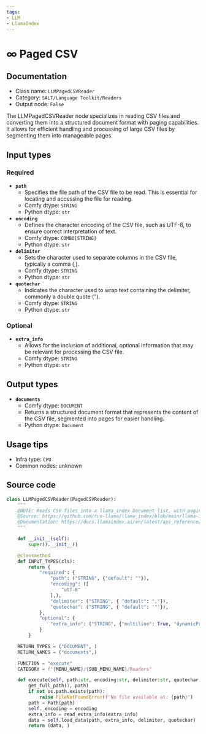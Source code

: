 ```yaml
---
tags:
- LLM
- LlamaIndex
---
```


# ∞ Paged CSV
## Documentation
- Class name: `LLMPagedCSVReader`
- Category: `SALT/Language Toolkit/Readers`
- Output node: `False`

The LLMPagedCSVReader node specializes in reading CSV files and converting them into a structured document format with paging capabilities. It allows for efficient handling and processing of large CSV files by segmenting them into manageable pages.
## Input types
### Required
- **`path`**
    - Specifies the file path of the CSV file to be read. This is essential for locating and accessing the file for reading.
    - Comfy dtype: `STRING`
    - Python dtype: `str`
- **`encoding`**
    - Defines the character encoding of the CSV file, such as UTF-8, to ensure correct interpretation of text.
    - Comfy dtype: `COMBO[STRING]`
    - Python dtype: `str`
- **`delimiter`**
    - Sets the character used to separate columns in the CSV file, typically a comma (,).
    - Comfy dtype: `STRING`
    - Python dtype: `str`
- **`quotechar`**
    - Indicates the character used to wrap text containing the delimiter, commonly a double quote (").
    - Comfy dtype: `STRING`
    - Python dtype: `str`
### Optional
- **`extra_info`**
    - Allows for the inclusion of additional, optional information that may be relevant for processing the CSV file.
    - Comfy dtype: `STRING`
    - Python dtype: `str`
## Output types
- **`documents`**
    - Comfy dtype: `DOCUMENT`
    - Returns a structured document format that represents the content of the CSV file, segmented into pages for easier handling.
    - Python dtype: `Document`
## Usage tips
- Infra type: `CPU`
- Common nodes: unknown


## Source code
```python
class LLMPagedCSVReader(PagedCSVReader):
    """
    @NOTE: Reads CSV files into a llama_index Document list, with paging
    @Source: https://github.com/run-llama/llama_index/blob/main/llama-index-integrations/readers/llama-index-readers-file/llama_index/readers/file/paged_csv/base.py
    @Documentation: https://docs.llamaindex.ai/en/latest/api_reference/readers/file/#llama_index.readers.file.PagedCSVReader
    """

    def __init__(self):
        super().__init__()

    @classmethod
    def INPUT_TYPES(cls):
        return {
            "required": {
                "path": ("STRING", {"default": ""}),
                "encoding": ([
                    "utf-8"
                ],),
                "delimiter": ("STRING", { "default": ","}),
                "quotechar": ("STRING", { "default": '"'}),
            },
            "optional": {
                "extra_info": ("STRING", {"multiline": True, "dynamicPrompts": False, "default": "{}"}),
            }
        }

    RETURN_TYPES = ("DOCUMENT", )
    RETURN_NAMES = ("documents",)

    FUNCTION = "execute"
    CATEGORY = f"{MENU_NAME}/{SUB_MENU_NAME}/Readers"

    def execute(self, path:str, encoding:str, delimiter:str, quotechar:str):
        get_full_path(1, path)
        if not os.path.exists(path):
            raise FileNotFoundError(f"No file available at: {path}")
        path = Path(path)
        self._encoding = encoding
        extra_info = read_extra_info(extra_info)
        data = self.load_data(path, extra_info, delimiter, quotechar)
        return (data, )

```
